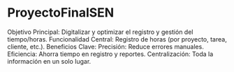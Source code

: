 # ProyectoFinalSEN
Objetivo Principal: Digitalizar y optimizar el registro y gestión del tiempo/horas.  Funcionalidad Central: Registro de horas (por proyecto, tarea, cliente, etc.).  Beneficios Clave:  Precisión: Reduce errores manuales.  Eficiencia: Ahorra tiempo en registro y reportes.  Centralización: Toda la información en un solo lugar.  
